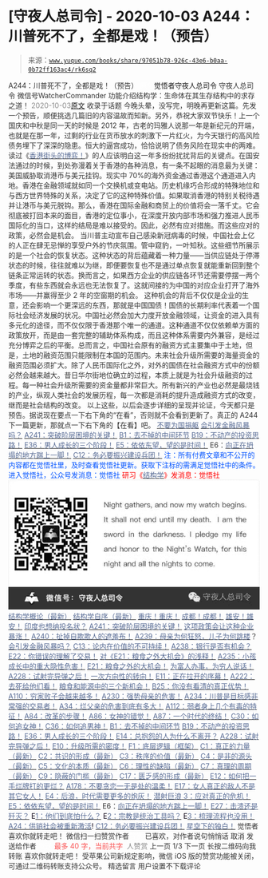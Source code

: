 # [守夜人总司令] - 2020-10-03 A244：川普死不了，全都是戏！（预告）

> 来源：[`www.yuque.com/books/share/97051b78-926c-43e6-b0aa-0b72ff163ac4/rk6sq2`](https://www.yuque.com/books/share/97051b78-926c-43e6-b0aa-0b72ff163ac4/rk6sq2)

<ne-p id="520f42f3293818f927861ebbd5b15da4_p_0" data-lake-id="520f42f3293818f927861ebbd5b15da4_p_0"><ne-text id="u7fdef8e1" style="color: rgb(51, 51, 51);">A244：川普死不了，全都是戏！（预告）</ne-text></ne-p> <ne-p id="8ab41726253cb543ea1f85b757ea078c" data-lake-id="8ab41726253cb543ea1f85b757ea078c"><ne-text id="u00179a6f" ne-fontsize="12" style="color: rgb(255, 255, 255);">原创</ne-text><ne-text id="u0efd4a66" ne-fontsize="14">觉悟者</ne-text><ne-text id="u9dd8d3b6" ne-fontsize="14">守夜人总司令</ne-text></ne-p> <ne-p id="ddcb43d3c7a2241ae828e4942c7f47be" data-lake-id="ddcb43d3c7a2241ae828e4942c7f47be"><ne-text id="u19ab0754" ne-fontsize="14" ne-bold="true" style="color: rgb(51, 51, 51);">守夜人总司令</ne-text></ne-p> <ne-p id="aa9376a632d9f037da30d2599c563f90" data-lake-id="aa9376a632d9f037da30d2599c563f90"><ne-text id="u9d9298f8" ne-fontsize="14" style="color: rgb(51, 51, 51);">微信号</ne-text><ne-text id="u07bc5c8a" ne-fontsize="14" style="color: rgb(51, 51, 51);">WatcherCommander</ne-text></ne-p> <ne-p id="b2758f690401576c1ba90da4c34a7afc" data-lake-id="b2758f690401576c1ba90da4c34a7afc"><ne-text id="ufe7c09a5" ne-fontsize="14" style="color: rgb(51, 51, 51);">功能介绍</ne-text><ne-text id="u0228dc56" ne-fontsize="14" style="color: rgb(51, 51, 51);">结构学：生命体在其生存结构中的求存之道！</ne-text></ne-p> <ne-p id="43c122b3b11bb5780d3660211e10a303" data-lake-id="43c122b3b11bb5780d3660211e10a303"><ne-text id="uf09ed0e4" style="color: rgb(140, 140, 140);">2020-10-03</ne-text>[<ne-text id="u9652a00d" ne-fontsize="14">原文</ne-text>](https://mp.weixin.qq.com/s?__biz=MzAxNDk1NjI2Mw==&mid=2247485760&idx=1&sn=6cd73cb6d2bcecb05748f25ebc9e028e&chksm=9b8a2ac8acfda3de495d352796bcb7836d47710a9ad9e080833ef7c62c9190debd917cef7283&scene=27#wechat_redirect&cpage=128)</ne-p> <ne-p id="712465e666e8984221884ecdf1930322" data-lake-id="712465e666e8984221884ecdf1930322"><ne-text id="u39fa539e" style="color: rgb(51, 51, 51);">收录于话题</ne-text></ne-p> <ne-p id="1fdcda9765da81a6895850ccd0c0bd4c" data-lake-id="1fdcda9765da81a6895850ccd0c0bd4c"><ne-text id="ue29943a2" style="color: rgb(51, 51, 51);">今晚头晕，没写完，明晚再更新这篇。先发一个预告，顺便挑选几篇旧的内容温故而知新。另外，恭祝大家双节快乐！上一个国庆和中秋是同一天的时候是 2012 年，古老的玛雅人说那一年是新纪元的开端，也就是在那一年，过剩的行业在货币放水的刺激下一片红火，为今天银行的高风险债务埋下了深深的隐患。恒大的逼宫成功，恰恰说明了债务风险在现实中的两难。</ne-text></ne-p> <ne-p id="c2f717aec3f61489e86857f7d0034ba6" data-lake-id="c2f717aec3f61489e86857f7d0034ba6"><ne-text id="u662c894c" style="color: rgb(51, 51, 51);">读过《</ne-text>[<ne-text id="ub9cb672b" style="color: rgb(87, 107, 149);">香港街头的博弈！</ne-text>](http://mp.weixin.qq.com/s?__biz=MzIzMDYwOTM0Mg==&mid=2247484392&idx=1&sn=49198f896ddd4d8427864cc77411cca2&chksm=e8b19b39dfc6122fb49b28b0c0ee8e07f748876d3cad7ad10d218a0fc0fd6ed74821943cbc87&scene=21#wechat_redirect)<ne-text id="uda365aaf" style="color: rgb(51, 51, 51);">》的人应该明白这一年多纷纷扰扰背后的关键点。在国安法通过的时候，到处弥漫着关于香港的各种消息，有一条不起眼的消息最为关键：美国威胁取消港币与美元挂钩。现实中 70%的海外资金通过香港这个通道进入内地。香港在金融领域就如同一个交换机或变电站。历史机缘巧合形成的特殊地位和与西方世界特殊的关系，决定了它的这种特殊价值。如果取消香港的特别关税待遇并让港币与美元脱钩。那么，香港在国际金融和商贸上的价值将会一落千丈。它会彻底被打回本来的面目，香港的定位事小，在深度开放内部市场和强力推进人民币国际化的当口，这样的结局是难以接受的。因此，必然有应对措施。而这些应对的政策，必然会是机会。</ne-text></ne-p> <ne-p id="11f2fe8315d16b7a0e9164ab51844a19" data-lake-id="11f2fe8315d16b7a0e9164ab51844a19"><ne-text id="u2ef60d72" style="color: rgb(51, 51, 51);">当川普主动宣布自己感染新冠病毒的时候，中国社会上亿的人正在肆无忌惮的享受户外的节庆氛围。管中窥豹，一叶知秋。这些细节所展示的是一个社会的恢复状态。这种状态的背后蕴藏着一种力量——当供应链处于停滞状态的时候，往往就难以为继，即便要恢复也不是通过单点恢复就能重新回到整个链条正常运转的状态。换而言之，如果西方企业的供应链各环节还需要停摆一两个季度，有些东西就会永远也无法恢复了。这就间接的为中国的对应企业打开了海外市场——并赢得至少 2 年的空窗期的机会。</ne-text></ne-p> <ne-p id="31fb0cb81dcdc828100ebcd2708df4f4" data-lake-id="31fb0cb81dcdc828100ebcd2708df4f4"><ne-text id="uef468c69" style="color: rgb(51, 51, 51);">这种机会的背后不仅仅是企业的生意，还会影响一个更深远的东西，那就是中国国债！国债的长期利率代表着一个国际社会经济发展的状况。中国社必然会加大力度开放金融领域，让资金的进入具有多元化的途径，而不仅仅限于香港那个唯一的通道。这种通道不仅仅依赖单方面的政策放开，而是由一套完整的辅助体系构成，而且这种体系需要内外兼容，是经过充分博弈之后的平衡。总而言之，中国社会原有的融资方式主要集中于土地，但是，土地的融资范围只能限制在本国的范围内。未来社会升级所需要的海量资金的融资范围必须扩大。除了人民币国际化之外，对外的国债在社会融资方式中的份额必然会越来越大。昔日华尔街地位确立的过程，本质上就是为社会升级融资的过程。每一种社会升级所需要的资金量都非常巨大。所有新兴的产业也必然是最烧钱的产业，纵观人类社会的发展历程，每一次都是消耗的提升造成融资方式的改变，继而是社会结构的改变。</ne-text></ne-p> <ne-p id="273b633f0c28e23c712a82a37825508d" data-lake-id="273b633f0c28e23c712a82a37825508d"><ne-text id="ub33ebb82" style="color: rgb(51, 51, 51);">以上这些，以后会逐步详细的呈现并论证，今天都只是预告。据说现在要点一下右下角的“在看”，否则就不会看到更新了。真正的 A244 下一篇更新，那就点一下右下角的【在看】吧。</ne-text></ne-p> <ne-p id="006c6580c8418a1c2af7ddec4584fda9" data-lake-id="006c6580c8418a1c2af7ddec4584fda9">[<ne-text id="u6eeebf03" ne-bold="true" style="color: rgb(87, 107, 149);">不要为国捐躯</ne-text>](http://mp.weixin.qq.com/s?__biz=MzAxNDk1NjI2Mw==&mid=2247485668&idx=1&sn=5637d4b47baa16d7753e0cb8256d77ec&chksm=9b8a2b6cacfda27a8967982236eb5027783903213df0bfdd64f52c5b69e2f181d3ff1203b8f4&scene=21#wechat_redirect)</ne-p> <ne-p id="22dd4daedf74378745b1996648c056a0" data-lake-id="22dd4daedf74378745b1996648c056a0">[<ne-text id="u349bbb82" ne-bold="true" style="color: rgb(87, 107, 149);">会引发金融风暴吗？</ne-text>](http://mp.weixin.qq.com/s?__biz=MzIzMDYwOTM0Mg==&mid=2247484522&idx=1&sn=2c70396adcb6dc54df34052ca924aac5&chksm=e8b19cbbdfc615ad03c4de063af6eb3dcd8af5e3b20e71438206304d6b44ad150fc6d8b8e9ff&scene=21#wechat_redirect)</ne-p> <ne-p id="360357f5eab4150249a764fb6e5bdce5" data-lake-id="360357f5eab4150249a764fb6e5bdce5">[<ne-text id="u5b74d84c" ne-bold="true" style="color: rgb(87, 107, 149);">A241：突破阶层困境的关键！</ne-text>](http://mp.weixin.qq.com/s?__biz=MzIzMDYwOTM0Mg==&mid=2247484564&idx=1&sn=f0b315ebde4f1c2c51c1bbf64135afe2&chksm=e8b19c45dfc615533e9189fa534978b92703b307868f9a2377305229616ea6d5b8ff31a5d434&scene=21#wechat_redirect)</ne-p> <ne-p id="34a63b60720e5190c4d2001ec87fdae2" data-lake-id="34a63b60720e5190c4d2001ec87fdae2">[<ne-text id="u687a5f4d" ne-bold="true" style="color: rgb(87, 107, 149);">B1：去不掉的中间环节</ne-text>](http://mp.weixin.qq.com/s?__biz=MzIzMDYwOTM0Mg==&mid=2247483903&idx=1&sn=e8a21cb816d6a27d869f81463805a208&chksm=e8b1992edfc610380f54d91f9acc9844820c77ce8a5bcedb4f36372c406647f45fd2514a6a77&scene=21#wechat_redirect)</ne-p> <ne-p id="ee016918f1cfde7415ad09fb690be3d9" data-lake-id="ee016918f1cfde7415ad09fb690be3d9">[<ne-text id="u54938cc7" ne-bold="true" style="color: rgb(87, 107, 149);">B19：不动产的投资思路！</ne-text>](http://mp.weixin.qq.com/s?__biz=MzIzMDYwOTM0Mg==&mid=2247484069&idx=1&sn=a13a6e590a21b27fd1356718b3a2dcd3&chksm=e8b19a74dfc613622b23c7233732cbb1d499c75f9b7ac3047cdeaee3a34eeae7d3b4871429f1&scene=21#wechat_redirect)</ne-p> <ne-p id="eebd7606ecd0705ff4d879cd3e14d317" data-lake-id="eebd7606ecd0705ff4d879cd3e14d317">[<ne-text id="u32916a71" ne-bold="true" style="color: rgb(87, 107, 149);">E36：男人成长的三个阶段！</ne-text>](http://mp.weixin.qq.com/s?__biz=MzIzMDYwOTM0Mg==&mid=2247484322&idx=1&sn=c300d9466951d36645128c5167ca5934&chksm=e8b19b73dfc61265dde1bb437a9945db0c1d9c7fe1cbffe1feec995c9dde8a6eb99272dc86a9&scene=21#wechat_redirect)</ne-p> <ne-p id="9c8546791bf48a2041e404aeba3f977f" data-lake-id="9c8546791bf48a2041e404aeba3f977f">[<ne-text id="ue4f3b8f7" ne-bold="true" style="color: rgb(87, 107, 149);">E5：依依东望，望的是时间！</ne-text>](http://mp.weixin.qq.com/s?__biz=MzIzMDYwOTM0Mg==&mid=2247483860&idx=1&sn=b5b01ae82ff764ce2806251e3f2a809f&chksm=e8b19905dfc61013607735eb7782299c9a4d7a39a8b15a7b46182ef20eda3ffe9f6ed6337e1f&scene=21#wechat_redirect)</ne-p> <ne-p id="3373915b1b0d37c164f6ddcba226d03e" data-lake-id="3373915b1b0d37c164f6ddcba226d03e"><ne-text id="u329c29b3" ne-bold="true" style="color: rgb(51, 51, 51);">E6：</ne-text>[<ne-text id="u83636f7b" ne-bold="true" style="color: rgb(87, 107, 149);">向正在坍塌的地方踹上一脚！</ne-text>](http://mp.weixin.qq.com/s?__biz=MzAxNDk1NjI2Mw==&mid=2247483789&idx=1&sn=5e44b7b524c3dc4bb7705f49ed0a44a3&chksm=9b8a2205acfdab139e4b1d44ef6702b09c9fbf79505340205d13fbdaa33207a997f54bee0e97&scene=21#wechat_redirect)</ne-p> <ne-p id="8b61157ac2062b9d38256dba9a37485f" data-lake-id="8b61157ac2062b9d38256dba9a37485f">[<ne-text id="u0f51f63a" ne-bold="true" style="color: rgb(87, 107, 149);">C12：务必要振兴建设兵团！</ne-text>](http://mp.weixin.qq.com/s?__biz=MzAxNDk1NjI2Mw==&mid=2247484193&idx=1&sn=88c86597191d0c97a411f9ea6f7b7c5d&chksm=9b8a20a9acfda9bfae819e8e42531fe6d523dd244ef0fc0c0787ab812540108c181f7ec2ffa9&scene=21#wechat_redirect)</ne-p> <ne-p id="4c39090f0977207ac6238c4e323d1f83" data-lake-id="4c39090f0977207ac6238c4e323d1f83"><ne-text id="ud9b22a23" style="color: rgb(0, 82, 255);">注：所有付费文章和不公开的内容都在觉悟社里，及时查看觉悟社更新。获取下注标的需满足觉悟社中的条件。进入觉悟社，</ne-text><ne-text id="u1a32072b" ne-bold="true" style="color: rgb(0, 82, 255);">公众号发消息：觉悟社</ne-text></ne-p> <ne-p id="88c4f4abc0ce02659b1df915f8ff28b2" data-lake-id="88c4f4abc0ce02659b1df915f8ff28b2"><ne-text id="u1f9e959d" style="color: rgb(255, 0, 0);">研习《</ne-text>[<ne-text id="u5d060da7" style="color: rgb(87, 107, 149);">结构学</ne-text>](https://mp.weixin.qq.com/mp/appmsgalbum?action=getalbum&album_id=1318317199878225920&__biz=MzAxNDk1NjI2Mw==#wechat_redirect)<ne-text id="u00329fc3" style="color: rgb(255, 0, 0);">》发消息</ne-text><ne-text id="u686190d2" ne-bold="true" style="color: rgb(255, 0, 0);">：觉悟社</ne-text></ne-p> <ne-p id="eea586f1a401f7091a53a28254371d4c" data-lake-id="eea586f1a401f7091a53a28254371d4c"><ne-card data-card-name="image" data-card-type="inline" id="Vy72v" data-event-boundary="card" style="color: rgb(51, 51, 51);">![](img/e9f266577eb6c25cd014911902c2db63.png)  <ne-p id="7660a40e437827f742c7bd0347ba66bc" data-lake-id="7660a40e437827f742c7bd0347ba66bc">[<ne-text id="ue7328e17" style="color: rgb(87, 107, 149);">结构学概论（最新）</ne-text>](http://mp.weixin.qq.com/s?__biz=MzAxNDk1NjI2Mw==&mid=2247485167&idx=1&sn=d5e962eff4a8e9770c83bc87d19d07f3&chksm=9b8a2567acfdac7154f7a62996dca874e5d186b44f3d120dcb633760318788c42d304e325313&scene=21#wechat_redirect)</ne-p> <ne-p id="b4574021440f02afa5a016f9c63c412a" data-lake-id="b4574021440f02afa5a016f9c63c412a">[<ne-text id="u86195d4f" style="color: rgb(87, 107, 149);">结构学自序（最新）</ne-text>](http://mp.weixin.qq.com/s?__biz=MzAxNDk1NjI2Mw==&mid=2247485327&idx=1&sn=5a8c9a6499c84e1c3129ca7cb41e0ac7&chksm=9b8a2407acfdad112471c12c6b86e4e914116dbb6d6588fa726a72e0aafa01d9c1b9fd24a738&scene=21#wechat_redirect)</ne-p> <ne-p id="f2f2404f4171b55e1f8a06f5a88fa5a1" data-lake-id="f2f2404f4171b55e1f8a06f5a88fa5a1">[<ne-text id="u24d82de7" style="color: rgb(87, 107, 149);">重庆！重庆！</ne-text>](http://mp.weixin.qq.com/s?__biz=MzAxNDk1NjI2Mw==&mid=2247485354&idx=1&sn=331128611c478feede60317e963239a5&chksm=9b8a2422acfdad3448a9bcc0f9745f4367028e8a9b0a307f7c01c2690c398560a4be5e43492c&scene=21#wechat_redirect)</ne-p> <ne-p id="cd2fac2fa45046df2ac17ca09b1734f9" data-lake-id="cd2fac2fa45046df2ac17ca09b1734f9">[<ne-text id="u2b84e150" style="color: rgb(87, 107, 149);">成都！成都！</ne-text>](http://mp.weixin.qq.com/s?__biz=MzIzMDYwOTM0Mg==&mid=2247484576&idx=1&sn=432e1df31f0735f0c93636776e97a859&chksm=e8b19c71dfc615671c9204af66bb0ffdb622fb2545b0387734a662feaa8e8be57d3063f59c5a&scene=21#wechat_redirect)</ne-p> <ne-p id="7c87b043614e1b3999bcba6b62869497" data-lake-id="7c87b043614e1b3999bcba6b62869497">[<ne-text id="u21081661" style="color: rgb(87, 107, 149);">雄安！雄安！</ne-text>](http://mp.weixin.qq.com/s?__biz=MzIzMDYwOTM0Mg==&mid=2247483895&idx=1&sn=973db294ef52576a17bc6c81d5ae1039&chksm=e8b19926dfc610306993c9eb5a37aa5b959bf75ddee885e0f8e9e5d687bdd342ce868f34dff1&scene=21#wechat_redirect)</ne-p> <ne-p id="48619030ff03cf4cea5efecdb0274317" data-lake-id="48619030ff03cf4cea5efecdb0274317">[<ne-text id="u84a90a32" style="color: rgb(87, 107, 149);">印度也想纳投名状？</ne-text>](http://mp.weixin.qq.com/s?__biz=MzAxNDk1NjI2Mw==&mid=2247485673&idx=1&sn=ae3effb719e73142f9deb8eb5671c19d&chksm=9b8a2b61acfda277b043c5a54563666d3e83b8e1171c8179b98d1150eb1327d851fe1abec0df&scene=21#wechat_redirect)</ne-p> <ne-p id="aa96662ee2eee1fd0d96e13c4dd9ba3c" data-lake-id="aa96662ee2eee1fd0d96e13c4dd9ba3c">[<ne-text id="udd2369e2" style="color: rgb(87, 107, 149);">A241：突破阶层困境的关键！</ne-text>](http://mp.weixin.qq.com/s?__biz=MzIzMDYwOTM0Mg==&mid=2247484564&idx=1&sn=f0b315ebde4f1c2c51c1bbf64135afe2&chksm=e8b19c45dfc615533e9189fa534978b92703b307868f9a2377305229616ea6d5b8ff31a5d434&scene=21#wechat_redirect)</ne-p> <ne-p id="44ad2823d4076b8a20d7131b6ec07d40" data-lake-id="44ad2823d4076b8a20d7131b6ec07d40">[<ne-text id="udc75e0b9" style="color: rgb(87, 107, 149);">这项政策会让这种企业暴涨！</ne-text>](http://mp.weixin.qq.com/s?__biz=MzAxNDk1NjI2Mw==&mid=2247485501&idx=1&sn=48afac32bfdab7acc8bcdc4c747a5060&chksm=9b8a2bb5acfda2a3cca374997c6b5a4e8e9e26e4f5bf4bd171ef9100692e431fab74cbbc15f6&scene=21#wechat_redirect)</ne-p> <ne-p id="1a9e2cc6da1ef1bb430409300c13ceed" data-lake-id="1a9e2cc6da1ef1bb430409300c13ceed">[<ne-text id="u9444222f" style="color: rgb(87, 107, 149);">A240：扯掉自欺欺人的遮羞布！</ne-text>](http://mp.weixin.qq.com/s?__biz=MzAxNDk1NjI2Mw==&mid=2247485677&idx=1&sn=d3fa393897cb3775362d956ceedd4c50&chksm=9b8a2b65acfda2730cb7365c28871c547b5584e963001ac5ab7d4a09efeb93254e017cdd6475&scene=21#wechat_redirect)</ne-p> <ne-p id="99d3fad4cfce4aabab3f6ef91574bfe7" data-lake-id="99d3fad4cfce4aabab3f6ef91574bfe7">[<ne-text id="u09f4a23d" style="color: rgb(87, 107, 149);">A239：母亲为何狂怒，儿子为何跳楼</ne-text>](http://mp.weixin.qq.com/s?__biz=MzIzMDYwOTM0Mg==&mid=2247484558&idx=1&sn=364b59e65d0312f932c0b71498ab462d&chksm=e8b19c5fdfc615491bd02321fc49808e4631c40b5860c5bdb6db10e14fce1c1c84b26f0a6d9d&scene=21#wechat_redirect)<ne-text id="ud9f437bd" style="color: rgb(51, 51, 51);">？</ne-text></ne-p> <ne-p id="c718a886a3f027a122a85ab3fbb8c6a5" data-lake-id="c718a886a3f027a122a85ab3fbb8c6a5">[<ne-text id="uce6100c0" style="color: rgb(87, 107, 149);">会引发金融风暴吗？</ne-text>](http://mp.weixin.qq.com/s?__biz=MzIzMDYwOTM0Mg==&mid=2247484522&idx=1&sn=2c70396adcb6dc54df34052ca924aac5&chksm=e8b19cbbdfc615ad03c4de063af6eb3dcd8af5e3b20e71438206304d6b44ad150fc6d8b8e9ff&scene=21#wechat_redirect)</ne-p> <ne-p id="fa423de979cea15868c2f2a18dac617f" data-lake-id="fa423de979cea15868c2f2a18dac617f">[<ne-text id="u2d056a46" style="color: rgb(87, 107, 149);">C13：论内在价值的不可持续！</ne-text>](http://mp.weixin.qq.com/s?__biz=MzIzMDYwOTM0Mg==&mid=2247484552&idx=1&sn=b1146088789a25d7e8f305fbababb49b&chksm=e8b19c59dfc6154fbc0ae78035cbdc7fc8d2b06b68ecc28e65525c1646c9afe65a4514fb245f&scene=21#wechat_redirect)</ne-p> <ne-p id="915d2f42a58e73e8e5d31a00699bdb4e" data-lake-id="915d2f42a58e73e8e5d31a00699bdb4e">[<ne-text id="u67d3eaea" style="color: rgb(87, 107, 149);">A238：银行是否有机会？</ne-text>](http://mp.weixin.qq.com/s?__biz=MzIzMDYwOTM0Mg==&mid=2247484540&idx=1&sn=81b890bffd6da20d47889eaba2f4f952&chksm=e8b19caddfc615bb3c116dfad3102dbc26db8b52dd66651175b2e20cbae6005598a4735bdf67&scene=21#wechat_redirect)</ne-p> <ne-p id="2b2cb436077e36367965966c734210ec" data-lake-id="2b2cb436077e36367965966c734210ec">[<ne-text id="u99168705" style="color: rgb(87, 107, 149);">E22：你错误的理解了交易！</ne-text>](http://mp.weixin.qq.com/s?__biz=MzIzMDYwOTM0Mg==&mid=2247484534&idx=1&sn=4da3b80744c11ff93a064a7a2d4b7c06&chksm=e8b19ca7dfc615b18eaa929a98f58a9ff6f4b63436cfa078a3157f29d854f17c571baf2de47d&scene=21#wechat_redirect)</ne-p> <ne-p id="ec56fd1d7ae65358ea1920f6e285b201" data-lake-id="ec56fd1d7ae65358ea1920f6e285b201">[<ne-text id="u866e9c01" style="color: rgb(87, 107, 149);">对《E21：粮食之外大机会》的浅释！</ne-text>](http://mp.weixin.qq.com/s?__biz=MzIzMDYwOTM0Mg==&mid=2247484490&idx=1&sn=d6b0ba80383d73c2bfb33dd61bad8d51&chksm=e8b19c9bdfc6158d73d9235a78c2973b21668eebd350c2f32979b7c00cbf60772ad297245654&scene=21#wechat_redirect)</ne-p> <ne-p id="b3ac99a4aed7940e52e11a361aa5142a" data-lake-id="b3ac99a4aed7940e52e11a361aa5142a">[<ne-text id="u6c353169" style="color: rgb(87, 107, 149);">A235：小孩成长中的重大隐性危害！</ne-text>](http://mp.weixin.qq.com/s?__biz=MzIzMDYwOTM0Mg==&mid=2247484498&idx=1&sn=29d5df90e1621a833a1b091917d398c5&chksm=e8b19c83dfc61595ea43aa681ecf86e291392deeec080e32ab21cbacdd044c99e0d9ba86591e&scene=21#wechat_redirect)</ne-p> <ne-p id="3e1569f057fb2a85e11127a62e60e7cd" data-lake-id="3e1569f057fb2a85e11127a62e60e7cd">[<ne-text id="u4698cbba" style="color: rgb(87, 107, 149);">E21：粮食之外的大机会！</ne-text>](http://mp.weixin.qq.com/s?__biz=MzIzMDYwOTM0Mg==&mid=2247484467&idx=1&sn=3e55978f301000a127810e175ff62431&chksm=e8b19ce2dfc615f43cf8c3132fde8ff0b62438e3f2c48fc87d1e74e56cf796e6a81cbf6095d1&scene=21#wechat_redirect)</ne-p> <ne-p id="6175e214c5c4a70de989e34558be94e9" data-lake-id="6175e214c5c4a70de989e34558be94e9">[<ne-text id="u4422ade1" style="color: rgb(87, 107, 149);">为富人办事，为穷人说话！</ne-text>](http://mp.weixin.qq.com/s?__biz=MzIzMDYwOTM0Mg==&mid=2247484462&idx=1&sn=195ebab17907fba73c69ae7a11bc40ad&chksm=e8b19cffdfc615e9b2f88327d492813afa3656859f4d67a6d831ac1cf684a54b760a8b8edcd6&scene=21#wechat_redirect)</ne-p> <ne-p id="79f89e7ad085242be22c3c870b36e5b0" data-lake-id="79f89e7ad085242be22c3c870b36e5b0">[<ne-text id="u53342eb5" style="color: rgb(87, 107, 149);">A228：试射完导弹之后！</ne-text>](http://mp.weixin.qq.com/s?__biz=MzIzMDYwOTM0Mg==&mid=2247484457&idx=1&sn=df8df33971702f91b753ae45f52d165d&chksm=e8b19cf8dfc615ee367c487e82b8450dd723dd5255b789337b8bde92a1f8405e3d71269f34ae&scene=21#wechat_redirect)</ne-p> <ne-p id="d0256060489b0a8ef5c956c784cd8a3f" data-lake-id="d0256060489b0a8ef5c956c784cd8a3f">[<ne-text id="u81290ea3" style="color: rgb(87, 107, 149);">一次方向性的转向！</ne-text>](http://mp.weixin.qq.com/s?__biz=MzIzMDYwOTM0Mg==&mid=2247484426&idx=1&sn=430ba9a2f1537848dc2ca35f44877633&chksm=e8b19cdbdfc615cdf516be63ce9647608d13cfc5edb93e248227b651264b71a4c3ef40af6469&scene=21#wechat_redirect)</ne-p> <ne-p id="a9ca079ea1f5c84e04242930ceb5cb4e" data-lake-id="a9ca079ea1f5c84e04242930ceb5cb4e">[<ne-text id="u57d1c4bf" style="color: rgb(87, 107, 149);">E11：正在拉开的序幕！</ne-text>](http://mp.weixin.qq.com/s?__biz=MzIzMDYwOTM0Mg==&mid=2247484429&idx=1&sn=279d506a3227b5ce32b3f748030b6d85&chksm=e8b19cdcdfc615cab4d71852335bf289a6cd64cec0767a6a6d5f94037774b63e03b7b0ee08d1&scene=21#wechat_redirect)</ne-p> <ne-p id="8c03d5b4237b380647dcc50d7aeaa6cc" data-lake-id="8c03d5b4237b380647dcc50d7aeaa6cc">[<ne-text id="u31e72a72" style="color: rgb(87, 107, 149);">A222：去死给他们看！</ne-text>](http://mp.weixin.qq.com/s?__biz=MzIzMDYwOTM0Mg==&mid=2247484441&idx=1&sn=1615709251d7bb034c73ecce3e4c14c5&chksm=e8b19cc8dfc615ded11c69f5d87f331891afe58bb6a1ac4d18908e7056fdc2ca7deb28a02ffa&scene=21#wechat_redirect)</ne-p> <ne-p id="79df8a04da0a8414c6e61f6f37c2201e" data-lake-id="79df8a04da0a8414c6e61f6f37c2201e">[<ne-text id="udfc74dfe" style="color: rgb(87, 107, 149);">粮食和能源中的三个新机会！</ne-text>](http://mp.weixin.qq.com/s?__biz=MzIzMDYwOTM0Mg==&mid=2247484415&idx=1&sn=ef3626b963e5b45dec87912463a8603e&chksm=e8b19b2edfc6123828d2919701fcc05f05fc035bc55ce0c6e8440475b4884683c024235823db&scene=21#wechat_redirect)</ne-p> <ne-p id="99cf40686af6b44d7bdef01cfa516378" data-lake-id="99cf40686af6b44d7bdef01cfa516378">[<ne-text id="ub235af89" style="color: rgb(87, 107, 149);">B25：你没有看清的真正优势！</ne-text>](http://mp.weixin.qq.com/s?__biz=MzIzMDYwOTM0Mg==&mid=2247484397&idx=1&sn=27132ec1912c70e752f7869429505a80&chksm=e8b19b3cdfc6122a7731db9eb66341a9909e9d973b25a6e228a62e7f360c1f0eff906591ed04&scene=21#wechat_redirect)</ne-p> <ne-p id="25dc40f4a2a9462684fd61331d9fc7ad" data-lake-id="25dc40f4a2a9462684fd61331d9fc7ad">[<ne-text id="u21c3f768" style="color: rgb(87, 107, 149);">A110：穷家败子会越来越多！</ne-text>](http://mp.weixin.qq.com/s?__biz=MzAxNDk1NjI2Mw==&mid=2247484897&idx=1&sn=84e1c8a85eb385c04f400095d47d55eb&chksm=9b8a2669acfdaf7f7a431a12c057023ae123aaa855b0f9d48a98c21eae27788632beb60765c9&scene=21#wechat_redirect)</ne-p> <ne-p id="34ceffe5c7f8f9cc89e75874677ef124" data-lake-id="34ceffe5c7f8f9cc89e75874677ef124">[<ne-text id="ua2bb2d26" style="color: rgb(87, 107, 149);">A230：强势母亲的危害！</ne-text>](http://mp.weixin.qq.com/s?__biz=MzAxNDk1NjI2Mw==&mid=2247485580&idx=1&sn=2cc3edbadc35fe694b34e553e609e93f&chksm=9b8a2b04acfda21277dcce494459ecb73b606a954a7e020e03498408591b33bead008575f0f7&scene=21#wechat_redirect)</ne-p> <ne-p id="26899da618c79236253895f433d108b3" data-lake-id="26899da618c79236253895f433d108b3">[<ne-text id="uf29f909b" style="color: rgb(87, 107, 149);">A234：川普是目标感非常强的交易者！</ne-text>](http://mp.weixin.qq.com/s?__biz=MzAxNDk1NjI2Mw==&mid=2247485608&idx=1&sn=057b67c8598ed8c182cbd27b048bb43a&chksm=9b8a2b20acfda2364c5788396766d79261e91c64949349d9a398b69e85f64dcbf357125dc14b&scene=21#wechat_redirect)</ne-p> <ne-p id="92bf3f18c46ec5a5d37940028a588a1d" data-lake-id="92bf3f18c46ec5a5d37940028a588a1d">[<ne-text id="u8e71edae" style="color: rgb(87, 107, 149);">A34：烂父亲的危害到底有多大！</ne-text>](http://mp.weixin.qq.com/s?__biz=MzIzMDYwOTM0Mg==&mid=2247483986&idx=1&sn=984fbf5e696f7a3f34f25dcf93037cea&chksm=e8b19a83dfc61395d629a54503920505c42a73a62b9e72308ed4ea0d66c509ca66a1a3138ea5&scene=21#wechat_redirect)</ne-p> <ne-p id="f9f6c38f2ce7a5109cc1258af274fce1" data-lake-id="f9f6c38f2ce7a5109cc1258af274fce1">[<ne-text id="ua4f102c6" style="color: rgb(87, 107, 149);">A112：弱者身上几个有毒的特征！</ne-text>](http://mp.weixin.qq.com/s?__biz=MzAxNDk1NjI2Mw==&mid=2247484903&idx=1&sn=609b7c81f10207eea8bcccbe35aa61b6&chksm=9b8a266facfdaf790a328ee9eca9d05f95ce939b69b2e4c1fcaacd63470bd79c44d03caeb00c&scene=21#wechat_redirect)</ne-p> <ne-p id="09911f2c9b19fa1db80501af5c2fa092" data-lake-id="09911f2c9b19fa1db80501af5c2fa092">[<ne-text id="u87acd3b6" style="color: rgb(87, 107, 149);">A84：改革的步骤！</ne-text>](http://mp.weixin.qq.com/s?__biz=MzIzMDYwOTM0Mg==&mid=2247484098&idx=1&sn=8a28fd5dce47b485ed38e4f3cfdb7d05&chksm=e8b19a13dfc61305fde13511d297aa1d6b59184825c7998f338e7d5f36742e3c06c717d78fe8&scene=21#wechat_redirect)</ne-p> <ne-p id="5f18a27d77bbf772601c1bc733a83c22" data-lake-id="5f18a27d77bbf772601c1bc733a83c22">[<ne-text id="ud8972e92" style="color: rgb(87, 107, 149);">A86：女神的错觉！</ne-text>](http://mp.weixin.qq.com/s?__biz=MzAxNDk1NjI2Mw==&mid=2247484733&idx=1&sn=fab22e8ab3f80b78dab3d4e2e2716bfb&chksm=9b8a26b5acfdafa374df83506e5086a573169362877918977c08490b4e9747c45c99d1266e7f&scene=21#wechat_redirect)</ne-p> <ne-p id="fbd68283ef6b33887b63d655e733b2a5" data-lake-id="fbd68283ef6b33887b63d655e733b2a5">[<ne-text id="ud711437f" style="color: rgb(87, 107, 149);">A87：一个时代的终结！</ne-text>](http://mp.weixin.qq.com/s?__biz=MzIzMDYwOTM0Mg==&mid=2247484102&idx=1&sn=c0572fe89409ac0ef2d1468b8f81f130&chksm=e8b19a17dfc6130119eacf0492c237b5173f6f9c13265a36d7919e3132228f8c2d3306863c08&scene=21#wechat_redirect)</ne-p> <ne-p id="6900402fd48e95bcc2f7da5bf162428e" data-lake-id="6900402fd48e95bcc2f7da5bf162428e">[<ne-text id="u58b3a9ce" style="color: rgb(87, 107, 149);">C30：如何追女神！</ne-text>](http://mp.weixin.qq.com/s?__biz=MzAxNDk1NjI2Mw==&mid=2247484588&idx=1&sn=de5c95495cc04bcfe8644c3c2bc025c3&chksm=9b8a2724acfdae3286a142c2de506a7494e2d7aa50c990c0e159cedab07b5287040f286dfac6&scene=21#wechat_redirect)</ne-p> <ne-p id="df2e27c45cb28712d9892b23bc29864b" data-lake-id="df2e27c45cb28712d9892b23bc29864b">[<ne-text id="uaa0d009d" style="color: rgb(87, 107, 149);">C36：如何追男神！</ne-text>](http://mp.weixin.qq.com/s?__biz=MzAxNDk1NjI2Mw==&mid=2247485234&idx=1&sn=3a3659e6648263013c662bb25ff35795&chksm=9b8a24baacfdadace5d8fa147798a3e18e84b07e4f8761b0f7137b9811a42425b869336013db&scene=21#wechat_redirect)</ne-p> <ne-p id="f227f1bd8fe93ab41ef22f2d07fb5f8e" data-lake-id="f227f1bd8fe93ab41ef22f2d07fb5f8e">[<ne-text id="u167753f6" style="color: rgb(87, 107, 149);">B1：去不掉的中间环节</ne-text>](http://mp.weixin.qq.com/s?__biz=MzIzMDYwOTM0Mg==&mid=2247483903&idx=1&sn=e8a21cb816d6a27d869f81463805a208&chksm=e8b1992edfc610380f54d91f9acc9844820c77ce8a5bcedb4f36372c406647f45fd2514a6a77&scene=21#wechat_redirect)</ne-p> <ne-p id="c119918213555ce1f41b9dc64707b70b" data-lake-id="c119918213555ce1f41b9dc64707b70b">[<ne-text id="ua8f42ac8" style="color: rgb(87, 107, 149);">B19：不动产的投资思路！</ne-text>](http://mp.weixin.qq.com/s?__biz=MzIzMDYwOTM0Mg==&mid=2247484069&idx=1&sn=a13a6e590a21b27fd1356718b3a2dcd3&chksm=e8b19a74dfc613622b23c7233732cbb1d499c75f9b7ac3047cdeaee3a34eeae7d3b4871429f1&scene=21#wechat_redirect)</ne-p> <ne-p id="9065aa56c03cb9f829f5b58f3b99e26e" data-lake-id="9065aa56c03cb9f829f5b58f3b99e26e">[<ne-text id="u91b8a226" style="color: rgb(87, 107, 149);">E36：男人成长的三个阶段！</ne-text>](http://mp.weixin.qq.com/s?__biz=MzIzMDYwOTM0Mg==&mid=2247484322&idx=1&sn=c300d9466951d36645128c5167ca5934&chksm=e8b19b73dfc61265dde1bb437a9945db0c1d9c7fe1cbffe1feec995c9dde8a6eb99272dc86a9&scene=21#wechat_redirect)</ne-p> <ne-p id="423196844a6d02d136a79ccf458a529b" data-lake-id="423196844a6d02d136a79ccf458a529b">[<ne-text id="uee7ed111" style="color: rgb(87, 107, 149);">E14：总抱怨的人为什么不离开？</ne-text>](http://mp.weixin.qq.com/s?__biz=MzIzMDYwOTM0Mg==&mid=2247484341&idx=1&sn=c266eb0136273f0b1219e0fd659daafc&chksm=e8b19b64dfc61272f157e1e17a76b2e83c6fd62a1beb78d60ea73a65463109b428cd9dd6ce7a&scene=21#wechat_redirect)</ne-p> <ne-p id="91d4a8bbf489fb96e12931ff10355af2" data-lake-id="91d4a8bbf489fb96e12931ff10355af2">[<ne-text id="u70d68f6b" style="color: rgb(87, 107, 149);">A228：试射完导弹之后！</ne-text>](http://mp.weixin.qq.com/s?__biz=MzIzMDYwOTM0Mg==&mid=2247484457&idx=1&sn=df8df33971702f91b753ae45f52d165d&chksm=e8b19cf8dfc615ee367c487e82b8450dd723dd5255b789337b8bde92a1f8405e3d71269f34ae&scene=21#wechat_redirect)</ne-p> <ne-p id="da4db2821110f3ff190924da58f6f3d3" data-lake-id="da4db2821110f3ff190924da58f6f3d3">[<ne-text id="u5f8a9c8e" style="color: rgb(87, 107, 149);">E10：升级所需的密度！</ne-text>](http://mp.weixin.qq.com/s?__biz=MzAxNDk1NjI2Mw==&mid=2247485337&idx=1&sn=e93780b3d10de5b467e71f326eb12838&chksm=9b8a2411acfdad07d858079223ba3eda77fe88caa8d769030eb67c15f5511fab584f8d1244ca&scene=21#wechat_redirect)</ne-p> <ne-p id="bbc03580696816f9694977d3f246c600" data-lake-id="bbc03580696816f9694977d3f246c600">[<ne-text id="u11b80950" style="color: rgb(87, 107, 149);">F1：底层逻辑（框架）</ne-text>](http://mp.weixin.qq.com/s?__biz=MzAxNDk1NjI2Mw==&mid=2247485072&idx=1&sn=83d919c9e3bf71d25978a97c8d4c8aa6&chksm=9b8a2518acfdac0ea8a0f84382cc7c0a26d1ac3664d76c6365aee67ac4ebcac1bf280c060249&scene=21#wechat_redirect)</ne-p> <ne-p id="cd80494bfcac68083f08e33342949e57" data-lake-id="cd80494bfcac68083f08e33342949e57">[<ne-text id="u8bf8ef34" style="color: rgb(87, 107, 149);">C1：真正的力量（最新）</ne-text>](http://mp.weixin.qq.com/s?__biz=MzAxNDk1NjI2Mw==&mid=2247485209&idx=1&sn=d7b335d2c9632363c72de85ce7834b3e&chksm=9b8a2491acfdad87ae308d74534ec4def57980a2b1db88ffe56ac03e4d76ea55e7eab2343097&scene=21#wechat_redirect)</ne-p> <ne-p id="fbc655980e39593cf48a422992334a20" data-lake-id="fbc655980e39593cf48a422992334a20">[<ne-text id="u307a3c18" style="color: rgb(87, 107, 149);">C2：共识的形成（最新）</ne-text>](http://mp.weixin.qq.com/s?__biz=MzAxNDk1NjI2Mw==&mid=2247485384&idx=1&sn=aa308c97231cc609a153084476d641b9&chksm=9b8a2440acfdad568804216b9029604de6eb9b459260c16c18ea48de0d1bbf58feb601676e82&scene=21#wechat_redirect)</ne-p> <ne-p id="d901d4049e15bc2335679da4562978a1" data-lake-id="d901d4049e15bc2335679da4562978a1">[<ne-text id="ub1ecafbf" style="color: rgb(87, 107, 149);">C3：秩序的价值（最新）</ne-text>](http://mp.weixin.qq.com/s?__biz=MzAxNDk1NjI2Mw==&mid=2247485403&idx=1&sn=c9688c8d575a24618938330c4c315a0e&chksm=9b8a2453acfdad45063e46b8cdb4c0cfcb95a2b39aecda10a95f9f2082a6f10c606993b426eb&scene=21#wechat_redirect)</ne-p> <ne-p id="13bb7a2d4cbd7dd87d058a962fb0a186" data-lake-id="13bb7a2d4cbd7dd87d058a962fb0a186">[<ne-text id="u0e2ffb60" style="color: rgb(87, 107, 149);">C4：是非的源头（最新）</ne-text>](http://mp.weixin.qq.com/s?__biz=MzAxNDk1NjI2Mw==&mid=2247485283&idx=1&sn=4f6374be824ea0fb148517f63cae7a95&chksm=9b8a24ebacfdadfd9bb865954cfc7b9621c1450b4c258506347b2201a04c6057c4119a1a0820&scene=21#wechat_redirect)</ne-p> <ne-p id="fa70fd8623fbeb5b6a49f2899fb023cd" data-lake-id="fa70fd8623fbeb5b6a49f2899fb023cd">[<ne-text id="u720b93e4" style="color: rgb(87, 107, 149);">C5：文化的本质（最新）</ne-text>](http://mp.weixin.qq.com/s?__biz=MzAxNDk1NjI2Mw==&mid=2247485176&idx=1&sn=edd2d2664617b856f73da27471529eb6&chksm=9b8a2570acfdac66a9ad0160a17afd9e23a687bc0be9b7517602aaf3fa126c5d785bcead0da7&scene=21#wechat_redirect)</ne-p> <ne-p id="f31808057c4e6e8e8c4e5f25065137ee" data-lake-id="f31808057c4e6e8e8c4e5f25065137ee">[<ne-text id="u9136fced" style="color: rgb(87, 107, 149);">C6：理性的缺陷（最新）</ne-text>](http://mp.weixin.qq.com/s?__biz=MzAxNDk1NjI2Mw==&mid=2247485088&idx=1&sn=dc240d68dabbc3fbaa9897c63128e439&chksm=9b8a2528acfdac3e2ed7d1fff93035fb458ffdde98085ac6cfcd64bd53c9b8492733341b88ca&scene=21#wechat_redirect)</ne-p> <ne-p id="6aa8e4a98e39c6be92ea9940b7accf3c" data-lake-id="6aa8e4a98e39c6be92ea9940b7accf3c">[<ne-text id="u288db53d" style="color: rgb(87, 107, 149);">C7：真理的周期（最新）</ne-text>](http://mp.weixin.qq.com/s?__biz=MzAxNDk1NjI2Mw==&mid=2247485125&idx=1&sn=724eac40812de46a36c36a423d100223&chksm=9b8a254dacfdac5b81e40465e73885bad2944e5115cd3c3fd5564b139fff62d8d15465bdc614&scene=21#wechat_redirect)</ne-p> <ne-p id="4aa3b3ad396544b143eb60cdc7713611" data-lake-id="4aa3b3ad396544b143eb60cdc7713611">[<ne-text id="u54c10d63" style="color: rgb(87, 107, 149);">C9：隐蔽的门槛（最新）</ne-text>](http://mp.weixin.qq.com/s?__biz=MzAxNDk1NjI2Mw==&mid=2247485348&idx=1&sn=ff97eada6a187dc249bda43b3b1b6322&chksm=9b8a242cacfdad3a56345ecbfec34c4b29ae50e2c9b8b8e59e501c899390f434f72ae3d6ad87&scene=21#wechat_redirect)</ne-p> <ne-p id="ed86a5485112ceca8d0b4b27335267af" data-lake-id="ed86a5485112ceca8d0b4b27335267af">[<ne-text id="ud5ba2830" style="color: rgb(87, 107, 149);">C17：匮乏感的形成（最新）</ne-text>](http://mp.weixin.qq.com/s?__biz=MzAxNDk1NjI2Mw==&mid=2247485308&idx=1&sn=8e74bfdbda23fb78a502fd60d45f29ef&chksm=9b8a24f4acfdade2b302355ea435f49770e221a7e015a1821f985905faabfa7e2941d6c8d14b&scene=21#wechat_redirect)</ne-p> <ne-p id="25135dddd45f197cdf37673f1f6433d0" data-lake-id="25135dddd45f197cdf37673f1f6433d0">[<ne-text id="u192ea8af" style="color: rgb(87, 107, 149);">E12：如何把一手烂牌打的更烂？</ne-text>](http://mp.weixin.qq.com/s?__biz=MzAxNDk1NjI2Mw==&mid=2247485371&idx=1&sn=8e848c21bdb42dbe2fb102617241b981&chksm=9b8a2433acfdad2560f3ff6bc23e4d9cee1b3ebd3e51aa48fa2b97224fe3303853cd6c664ee1&scene=21#wechat_redirect)</ne-p> <ne-p id="ffe1e5849df13838d344877a625c1925" data-lake-id="ffe1e5849df13838d344877a625c1925">[<ne-text id="u7043d087" style="color: rgb(87, 107, 149);">A178：不要贪恋一无是处的温柔！</ne-text>](http://mp.weixin.qq.com/s?__biz=MzAxNDk1NjI2Mw==&mid=2247485259&idx=1&sn=c46eb58cf71fc316608279b1e10828b8&chksm=9b8a24c3acfdadd57781ee9631cc06ed50551cc15141d155f54fa20dcf69c653825673104680&scene=21#wechat_redirect)</ne-p> <ne-p id="9bf5ca37c0a6ca4a4bdcb5c54c872861" data-lake-id="9bf5ca37c0a6ca4a4bdcb5c54c872861">[<ne-text id="u8acca6e3" style="color: rgb(87, 107, 149);">E17：女人真正的敌人不是其它女人！</ne-text>](http://mp.weixin.qq.com/s?__biz=MzAxNDk1NjI2Mw==&mid=2247485246&idx=1&sn=e0a9e2bac3f9bc5122895e854b7d597a&chksm=9b8a24b6acfdada017380e476dc7faaf80b57b95b2bb8eb7b8ab61d0b04f5dd46850f7af81e3&scene=21#wechat_redirect)</ne-p> <ne-p id="b26ea89dbb8dcfc26ad06ff74dcc0d8d" data-lake-id="b26ea89dbb8dcfc26ad06ff74dcc0d8d">[<ne-text id="ud912ebe4" style="color: rgb(87, 107, 149);">E4：后浪，时代需要更多的炮灰！</ne-text>](http://mp.weixin.qq.com/s?__biz=MzAxNDk1NjI2Mw==&mid=2247485174&idx=1&sn=e3a702db58f3c2ec0d06b89f8435c73a&chksm=9b8a257eacfdac680d37903d2d05385f5c9401c189321cc109c96b1063e9753c8498d1553f72&scene=21#wechat_redirect)</ne-p> <ne-p id="19f42c7a8770321c16cdab1f7bf1652b" data-lake-id="19f42c7a8770321c16cdab1f7bf1652b">[<ne-text id="ued83500c" style="color: rgb(87, 107, 149);">潜射巨浪 3：应对真正的危机！</ne-text>](http://mp.weixin.qq.com/s?__biz=MzAxNDk1NjI2Mw==&mid=2247485199&idx=1&sn=aba0a12dad3ec2d04e267645968b7cb1&chksm=9b8a2487acfdad910b880c358c1f6754e5ba01eb7eadfe70b45c2d1c9ec161d20151df4b1f2e&scene=21#wechat_redirect)</ne-p> <ne-p id="4fe477b8ee2143ab1a1c54b8ba903049" data-lake-id="4fe477b8ee2143ab1a1c54b8ba903049">[<ne-text id="u38d8ac95" style="color: rgb(87, 107, 149);">E5：依依东望，望的是时间！</ne-text>](http://mp.weixin.qq.com/s?__biz=MzIzMDYwOTM0Mg==&mid=2247483860&idx=1&sn=b5b01ae82ff764ce2806251e3f2a809f&chksm=e8b19905dfc61013607735eb7782299c9a4d7a39a8b15a7b46182ef20eda3ffe9f6ed6337e1f&scene=21#wechat_redirect)</ne-p> <ne-p id="725e19c221b35e0c804d01c6e2d16c2e" data-lake-id="725e19c221b35e0c804d01c6e2d16c2e"><ne-text id="udc9d2dfe" style="color: rgb(51, 51, 51);">E6：</ne-text>[<ne-text id="uae70eb4a" style="color: rgb(87, 107, 149);">向正在坍塌的地方踹上一脚！</ne-text>](http://mp.weixin.qq.com/s?__biz=MzAxNDk1NjI2Mw==&mid=2247483789&idx=1&sn=5e44b7b524c3dc4bb7705f49ed0a44a3&chksm=9b8a2205acfdab139e4b1d44ef6702b09c9fbf79505340205d13fbdaa33207a997f54bee0e97&scene=21#wechat_redirect)</ne-p> <ne-p id="67056bceba088116a4904c4f87dbcb54" data-lake-id="67056bceba088116a4904c4f87dbcb54">[<ne-text id="u10f02714" style="color: rgb(87, 107, 149);">E27：击溃还是歼灭？</ne-text>](http://mp.weixin.qq.com/s?__biz=MzAxNDk1NjI2Mw==&mid=2247485068&idx=1&sn=2b373ea4eefcf1b09885327f1a71579c&chksm=9b8a2504acfdac128793e9562414dc6898813182021afefdb73c3ea788e0a998af0ed02fe173&scene=21#wechat_redirect)</ne-p> <ne-p id="651a9bbe8a659fe1d98597dee4464953" data-lake-id="651a9bbe8a659fe1d98597dee4464953"><ne-text id="uf8bc3851" style="color: rgb(11, 1, 20);">E</ne-text>[<ne-text id="ub2f2d565" style="color: rgb(87, 107, 149);">1：他们到底怕什么？</ne-text>](http://mp.weixin.qq.com/s?__biz=MzAxNDk1NjI2Mw==&mid=2247483898&idx=1&sn=1b0a50386e9e89d2750dec717236f0aa&chksm=9b8a2272acfdab64235b35ee5e91b8cac6172144207251636e1345fc570aa1601f59eff7f442&scene=21#wechat_redirect)</ne-p> <ne-p id="bb6ae6daaa3f7d5531e596446f256a05" data-lake-id="bb6ae6daaa3f7d5531e596446f256a05"><ne-text id="ubbfd5b3f" style="color: rgb(11, 1, 20);">E</ne-text>[<ne-text id="ue4091339" style="color: rgb(87, 107, 149);">2：宗教是统治工具吗？</ne-text>](http://mp.weixin.qq.com/s?__biz=MzAxNDk1NjI2Mw==&mid=2247483901&idx=1&sn=f5d9f8c7bd84370c79adae921351e813&chksm=9b8a2275acfdab63fde093d76ff82e01d0e2fd43ea675f77fd17fd51a15873d4d10499f5338d&scene=21#wechat_redirect)</ne-p> <ne-p id="180051e8d78a0cda151436be4c2ab94f" data-lake-id="180051e8d78a0cda151436be4c2ab94f"><ne-text id="u2f3448f4" style="color: rgb(11, 1, 20);">E</ne-text>[<ne-text id="u0e19d109" style="color: rgb(87, 107, 149);">3：梳理流程也没用！</ne-text>](http://mp.weixin.qq.com/s?__biz=MzAxNDk1NjI2Mw==&mid=2247483989&idx=1&sn=ee70dacfd980f041379d91ae947ece44&chksm=9b8a21ddacfda8cb28bf62d6f53531e8a8ebce2de96396e50ec7e7e144fffe502ec6faee3415&scene=21#wechat_redirect)</ne-p> <ne-p id="64d48c9644b8cd534b06638069968b41" data-lake-id="64d48c9644b8cd534b06638069968b41">[<ne-text id="ub6185111" style="color: rgb(87, 107, 149);">A24：供销社会被重新激活</ne-text>](http://mp.weixin.qq.com/s?__biz=MzAxNDk1NjI2Mw==&mid=2247484249&idx=1&sn=b8af24c3440b291292b1ed4eddfcfaec&chksm=9b8a20d1acfda9c79045cf72415a403a655fcbcc03483c9b2970fd289e28f7c18a998142039c&scene=21#wechat_redirect)<ne-text id="u1ed0bb4a" style="color: rgb(11, 1, 20);">!</ne-text></ne-p> <ne-p id="f2934442ec5e95764f260cb1cc359241" data-lake-id="f2934442ec5e95764f260cb1cc359241">[<ne-text id="u369fc925" style="color: rgb(87, 107, 149);">C12：务必要振兴建设兵团！</ne-text>](http://mp.weixin.qq.com/s?__biz=MzAxNDk1NjI2Mw==&mid=2247484193&idx=1&sn=88c86597191d0c97a411f9ea6f7b7c5d&chksm=9b8a20a9acfda9bfae819e8e42531fe6d523dd244ef0fc0c0787ab812540108c181f7ec2ffa9&scene=21#wechat_redirect)</ne-p> <ne-p id="5b1c7448491ef7f31cbea7d00f11edc7" data-lake-id="5b1c7448491ef7f31cbea7d00f11edc7">[<ne-text id="u87b3769a" style="color: rgb(87, 107, 149);">星空下的独白！</ne-text>](http://mp.weixin.qq.com/s?__biz=MzAxNDk1NjI2Mw==&mid=2247484550&idx=1&sn=fa82f3305cc05c03bebea3852dd822b6&chksm=9b8a270eacfdae181964706c9ba3ccde2a315f3f6e21011f6296b060e0e14384ad0485da97f9&scene=21#wechat_redirect)</ne-p> <ne-p id="ac772cc8c0debba596a2c2abc2e275c0" data-lake-id="ac772cc8c0debba596a2c2abc2e275c0"><ne-text id="uc5f5d92d" style="color: rgb(51, 51, 51);">觉悟者</ne-text></ne-p> <ne-p id="b5c071fff0a891e2449efdcf13eb9784" data-lake-id="b5c071fff0a891e2449efdcf13eb9784"><ne-text id="u37dc0563" style="color: rgb(51, 51, 51);">喜欢你就转走吧！</ne-text></ne-p> <ne-p id="293b037b32bfbca57d51199fe5946eb6" data-lake-id="293b037b32bfbca57d51199fe5946eb6"><ne-text id="ua6d60208" ne-bold="true" style="color: rgb(51, 51, 51);">微信扫一扫赞赏作者</ne-text><ne-text id="u59b8ca59" ne-bold="true" style="color: rgb(255, 255, 255);">赞赏</ne-text></ne-p> <ne-p id="334a62ca44af54dd10148a98dc654ba9" data-lake-id="334a62ca44af54dd10148a98dc654ba9"><ne-text id="ud31988eb" style="color: rgb(51, 51, 51);">已喜欢，</ne-text><ne-text id="uc74053a7">对作者说句悄悄话</ne-text></ne-p> <ne-p id="718c7e329829dd62f136b0168a4494e0" data-lake-id="718c7e329829dd62f136b0168a4494e0"><ne-text id="uab670e05" style="color: rgb(51, 51, 51);">取消</ne-text></ne-p> <ne-p id="a79ce44e1dd07b4d1b0879c8b6683b03" data-lake-id="a79ce44e1dd07b4d1b0879c8b6683b03"><ne-text id="u70ec7f30" ne-fontsize="14" ne-bold="true" style="color: rgb(51, 51, 51);">发送给作者</ne-text></ne-p> <ne-p id="39bdd75753790b8ef6ce6e774586d159" data-lake-id="39bdd75753790b8ef6ce6e774586d159"><ne-text id="u4343c388" ne-bold="true" style="color: rgb(255, 255, 255);">发送</ne-text></ne-p> <ne-p id="632265e3c92794280932478eba70bb77" data-lake-id="632265e3c92794280932478eba70bb77"><ne-text id="u93dd4115" ne-fontsize="13" style="color: rgb(250, 81, 81);">最多 40 字，当前共字</ne-text></ne-p> <ne-p id="2f08024c8ca7c3d089692e3520c61622" data-lake-id="2f08024c8ca7c3d089692e3520c61622"><ne-text id="u957d434b" style="color: rgb(136, 136, 136);"> 人赞赏</ne-text></ne-p> <ne-p id="fd33a98b31aacbb56708d83eaaefe0e0" data-lake-id="fd33a98b31aacbb56708d83eaaefe0e0"><ne-text id="u758b282e" style="color: rgb(51, 51, 51);">上一页</ne-text> <ne-text id="ua0796124">1</ne-text><ne-text id="ue8a5a432" style="color: rgb(51, 51, 51);">/3 下一页</ne-text></ne-p> <ne-p id="f25fc839c3543ecb46b6a8a28fb83678" data-lake-id="f25fc839c3543ecb46b6a8a28fb83678"><ne-text id="uaa4fb06f" style="color: rgb(51, 51, 51);">长按二维码向我转账</ne-text></ne-p> <ne-p id="c19c3c5d684dbf75806065424db79246" data-lake-id="c19c3c5d684dbf75806065424db79246"><ne-text id="uce0cd327" style="color: rgb(51, 51, 51);">喜欢你就转走吧！</ne-text></ne-p> <ne-p id="d4b992f34db1cff362add410c5ca18c1" data-lake-id="d4b992f34db1cff362add410c5ca18c1"><ne-text id="ue49e7613" style="color: rgb(51, 51, 51);">受苹果公司新规定影响，微信 iOS 版的赞赏功能被关闭，可通过二维码转账支持公众号。</ne-text></ne-p> <ne-h3 id="OICKj" data-lake-id="OICKj"><ne-heading-ext><ne-heading-anchor></ne-heading-anchor><ne-heading-fold></ne-heading-fold></ne-heading-ext><ne-heading-content><ne-text id="uadfaf88c" ne-fontsize="16" style="color: rgb(51, 51, 51);">精选留言</ne-text></ne-heading-content></ne-h3> <ne-p id="b8801fa0c3c87d01ad92e91de4f9995b" data-lake-id="b8801fa0c3c87d01ad92e91de4f9995b"><ne-text id="u9fc3e929" style="color: rgb(51, 51, 51);">用户设置不下载评论</ne-text></ne-p></ne-card></ne-p>